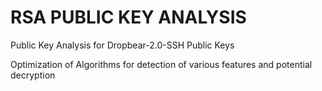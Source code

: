 # RSA PUBLIC KEY ANALYSIS

Public Key Analysis for Dropbear-2.0-SSH Public Keys

Optimization of Algorithms for detection of various features and potential decryption
